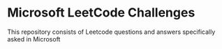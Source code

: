 # Microsoft LeetCode Challenges
This repository consists of Leetcode questions and answers specifically asked in Microsoft
